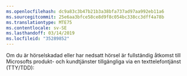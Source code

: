 ```yaml
---
ms.openlocfilehash: dc9a83c3b47b21b3a38bfa737ad97aa992eb11a6
ms.sourcegitcommit: 25e6aa3bfce58ce8d9f8c054bc338cc3dff4a78b
ms.translationtype: MTE75
ms.contentlocale: sv-SE
ms.lasthandoff: 03/14/2019
ms.locfileid: "35289852"
---
```

Om du är hörselskadad eller har nedsatt hörsel är fullständig åtkomst till Microsofts produkt- och kundtjänster tillgängliga via en texttelefontjänst (TTY/TDD):